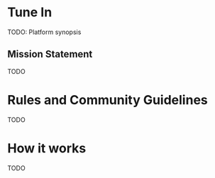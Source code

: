 # Tune In
TODO: Platform synopsis

## Mission Statement
TODO

# Rules and Community Guidelines
TODO 

# How it works
TODO

